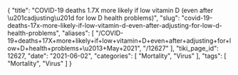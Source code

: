 {
    "title": "COVID-19 deaths 1.7X more likely if low vitamin D (even after \u201cadjusting\u201d for low D health problems)",
    "slug": "covid-19-deaths-17x-more-likely-if-low-vitamin-d-even-after-adjusting-for-low-d-health-problems",
    "aliases": [
        "/COVID-19+deaths+17X+more+likely+if+low+vitamin+D+even+after+adjusting+for+low+D+health+problems+\u2013+May+2021",
        "/12627"
    ],
    "tiki_page_id": 12627,
    "date": "2021-06-02",
    "categories": [
        "Mortality",
        "Virus"
    ],
    "tags": [
        "Mortality",
        "Virus"
    ]
}